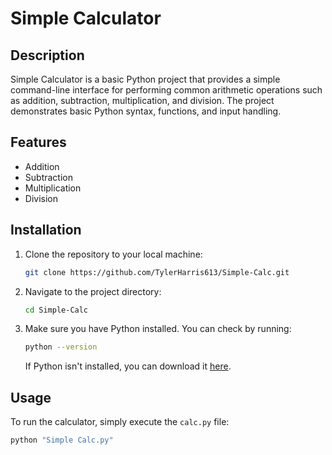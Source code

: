# Simple Calculator

## Description
Simple Calculator is a basic Python project that provides a simple command-line interface for performing common arithmetic operations such as addition, subtraction, multiplication, and division. The project demonstrates basic Python syntax, functions, and input handling.

## Features
- Addition
- Subtraction
- Multiplication
- Division

## Installation

1. Clone the repository to your local machine:
    ```bash
    git clone https://github.com/TylerHarris613/Simple-Calc.git
    ```

2. Navigate to the project directory:
    ```bash
    cd Simple-Calc
    ```

3. Make sure you have Python installed. You can check by running:
    ```bash
    python --version
    ```
    If Python isn't installed, you can download it [here](https://www.python.org/downloads/).

## Usage

To run the calculator, simply execute the `calc.py` file:
```bash
python "Simple Calc.py"
